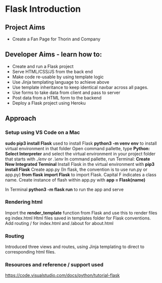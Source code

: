 # Flask Introduction

## Project Aims
* Create a Fan Page for Thorin and Company

## Developer Aims - learn how to:
* Create and run a Flask project
* Serve HTML/CSS/JS from the back end
* Make code re-usable by using template logic
* Use Jinja templating language to achieve above
* Use template inheritance to keep identical navbar across all pages.
* Use forms to take data from client and pass to server
* Post data from a HTML form to the backend
* Deploy a Flask project using Heroku

## Approach

### Setup using VS Code on a Mac
**sudo pip3 install Flask** used to install Flask
**python3 -m venv env** to install virtual environment in that folder
Open command pallette, type **Python: Select Interpreter** and select the virtual environment in your project folder that starts with *./env* or *.\env*
In command pallette, run Terminal: **Create New Integrated Terminal**
Install Flask in the virtual environment with **pip3 install Flask**
Create app.py (In flask, the convention is to use run.py or app.py)
**from flask import Flask** to import Flask. Capital F indicates a class name.
Create instance of flash within app.py with **app = Flask(__name__)**

In Terminal **python3 -m flask run** to run the app and serve

### Rendering html
Import the **render_template** function from Flask and use this to render files eg index.html
Html files saved in templates folder for Flask conventions.
Add routing / for index.html and /about for about.html

### Routing
Introduced three views and routes, using Jinja templating to direct to corresponding html files.

### Resources and reference / support used
https://code.visualstudio.com/docs/python/tutorial-flask